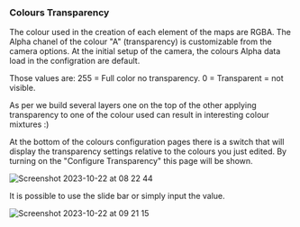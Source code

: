 ### Colours Transparency ###

The colour used in the creation of each element of the maps are RGBA.
The Alpha chanel of the colour "A" (transparency) is customizable from the camera options.
At the initial setup of the camera, the colours Alpha data load in the configration are default.

Those values are:
255 = Full color no transparency.
0 = Transparent = not visible. 

As per we build several layers one on the top of the other applying transparency to one of the colour used can result
in interesting colour mixtures :)

At the bottom of the colours configuration pages there is a switch that will display the transparency settings relative
to the colours you just edited. By turning on the "Configure Transparency" this page will be shown.

![Screenshot 2023-10-22 at 08 22 44](https://github.com/sca075/valetudo_vacuum_camera/assets/82227818/da1d5b24-97b9-4529-acd2-7e3c37854b62)

It is possible to use the slide bar or simply input the value.

![Screenshot 2023-10-22 at 09 21 15](https://github.com/sca075/valetudo_vacuum_camera/assets/82227818/9a49c8ca-6c08-4af0-a099-36a40ded365c)

